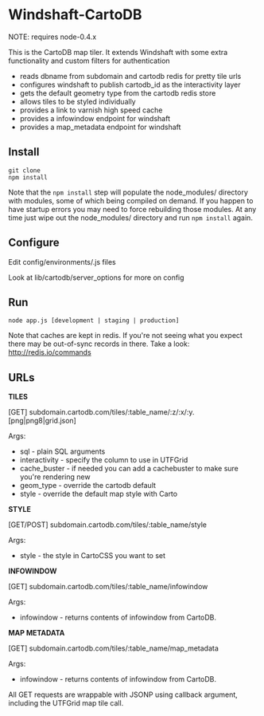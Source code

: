 Windshaft-CartoDB
==================

NOTE: requires node-0.4.x

This is the CartoDB map tiler. It extends Windshaft with some extra
functionality and custom filters for authentication

* reads dbname from subdomain and cartodb redis for pretty tile urls
* configures windshaft to publish cartodb_id as the interactivity layer
* gets the default geometry type from the cartodb redis store
* allows tiles to be styled individually
* provides a link to varnish high speed cache
* provides a infowindow endpoint for windshaft
* provides a map_metadata endpoint for windshaft

Install
-------

```
git clone
npm install
```

Note that the ```npm install``` step will populate the node_modules/
directory with modules, some of which being compiled on demand. If you
happen to have startup errors you may need to force rebuilding those
modules. At any time just wipe out the node_modules/ directory and run
```npm install``` again.

Configure
---------

Edit config/environments/<env>.js files

Look at lib/cartodb/server_options for more on config

Run
---

```
node app.js [development | staging | production]
```

Note that caches are kept in redis. If you're not seeing what
you expect there may be out-of-sync records in there.
Take a look: http://redis.io/commands


URLs
----

**TILES**

[GET] subdomain.cartodb.com/tiles/:table_name/:z/:x/:y.[png|png8|grid.json]

Args:

* sql - plain SQL arguments
* interactivity - specify the column to use in UTFGrid
* cache_buster - if needed you can add a cachebuster to make sure you're
  rendering new
* geom_type - override the cartodb default
* style - override the default map style with Carto


**STYLE**

[GET/POST] subdomain.cartodb.com/tiles/:table_name/style

Args:

* style - the style in CartoCSS you want to set


**INFOWINDOW**

[GET] subdomain.cartodb.com/tiles/:table_name/infowindow

Args:

* infowindow - returns contents of infowindow from CartoDB.


**MAP METADATA**

[GET] subdomain.cartodb.com/tiles/:table_name/map_metadata

Args:

* infowindow - returns contents of infowindow from CartoDB.


All GET requests are wrappable with JSONP using callback argument,
including the UTFGrid map tile call.
